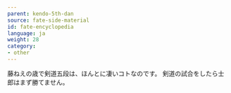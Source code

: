 ```yaml
---
parent: kendo-5th-dan
source: fate-side-material
id: fate-encyclopedia
language: ja
weight: 28
category:
- other
---
```


藤ねえの歳で剣道五段は、ほんとに凄いコトなのです。
剣道の試合をしたら士郎はまず勝てません。
